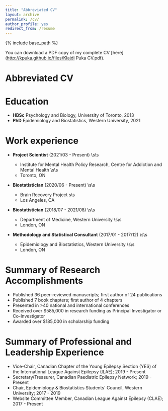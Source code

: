 ```yaml
---
title: "Abbreviated CV"
layout: archive
permalink: /cv/
author_profile: yes
redirect_from: /resume
---
```


{% include base_path %}

You can download a PDF copy of my complete CV [here](http://kpuka.github.io/files/Klajdi Puka CV.pdf).


# Abbreviated CV

Education
======
* **HBSc** Psychology and Biology, University of Toronto, 2013
* **PhD** Epidemiology and Biostatistics, Western University, 2021



Work experience
======
* **Project Scientist** (2021/03 - Present) \s\s
    * Institute for Mental Health Policy Research, Centre for Addiction and Mental Health \s\s
    * Toronto, ON 

* **Biostatistician** (2020/06 - Present) \s\s
    * Brain Recovery Project s\s
    * Los Angeles, CA
 
* **Biostatistician** (2018/07 - 2021/08) \s\s
    * Department of Medicine, Western University \s\s
    * London, ON
   
* **Methodology and Statistical Consultant** (2017/01 - 2017/12) \s\s
    * Epidemiology and Biostatistics, Western University \s\s
    * London, ON



Summary of Research Accomplishments
======
* Published 36 peer-reviewed manuscripts; first author of 24 publications
* Published 7 book chapters; first author of 4 chapters
* Presented in >40 national and international conferences 
* Received over $585,000 in research funding as Principal Investigator or Co-Investigator
* Awarded over $185,000 in scholarship funding



Summary of Professional and Leadership Experience 
======
* Vice-Chair, Canadian Chapter of the Young Epilepsy Section (YES) of the International League Against Epilepsy (ILAE); 2019 - Present
* Secretary/Treasurer, Canadian Paediatric Epilepsy Network; 2019 - Present
* Chair, Epidemiology & Biostatistics Students' Council, Western University; 2017 - 2019 
* Website Committee Member, Canadian League Against Epilepsy (CLAE); 2017 - Present 
